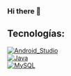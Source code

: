 ### Hi there 👋
## Tecnologías:
[![Android_Studio](https://img.shields.io/badge/Android_Studio-3DDC84?style=for-the-badge&logo=android-studio&logoColor=white&labelColor=101010)]()
</br>
[![Java](https://img.shields.io/badge/Java-ED8B00?style=for-the-badge&logo=openjdk&logoColor=white)]()
</br>
[![MySQL](https://shields.io/badge/MySQL-lightgrey?logo=mysql&style=plastic&logoColor=white&labelColor=blue)]()
</br>
<!--
**Antoniio018/Antoniio018** is a ✨ _special_ ✨ repository because its `README.md` (this file) appears on your GitHub profile.

Here are some ideas to get you started:

- 🔭 I’m currently working on ...
- 🌱 I’m currently learning ...
- 👯 I’m looking to collaborate on ...
- 🤔 I’m looking for help with ...
- 💬 Ask me about ...
- 📫 How to reach me: ...
- 😄 Pronouns: ...
- ⚡ Fun fact: ...
-->
